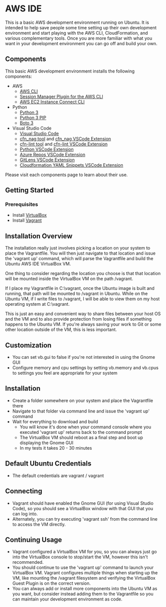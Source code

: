 # AWS IDE

This is a basic AWS development environment running on Ubuntu.  It is intended to help save people some time setting up their own development environment and start playing with the AWS CLI, CloudFormation, and various complementary tools.  Once you are more familiar with what you want in your development environment you can go off and build your own.

## Components

This basic AWS development environment installs the following components:

- AWS
  - [AWS CLI](https://aws.amazon.com/cli/)
  - [Session Manager Plugin for the AWS CLI](https://docs.aws.amazon.com/systems-manager/latest/userguide/session-manager-working-with-install-plugin.html)
  - [AWS EC2 Instance Connect CLI](https://docs.aws.amazon.com/AWSEC2/latest/UserGuide/ec2-instance-connect-set-up.html#ec2-instance-connect-install-eic-CLI)
- Python
  - [Python 3](https://www.python.org/downloads/)
  - [Python 3 PIP](https://pypi.org/project/pip/)
  - [Boto 3](https://boto3.amazonaws.com/v1/documentation/api/latest/index.html)
- Visual Studio Code
  - [Visual Studio Code](https://code.visualstudio.com/)
  - [cfn_nag tool](https://github.com/stelligent/cfn_nag) and [cfn_nag VSCode Extension](https://marketplace.visualstudio.com/items?itemName=eastman.vscode-cfn-nag)
  - [cfn-lint tool](https://github.com/aws-cloudformation/cfn-python-lint) and [cfn-lint VSCode Extension](https://marketplace.visualstudio.com/items?itemName=kddejong.vscode-cfn-lint)
  - [Python VSCode Extension](https://marketplace.visualstudio.com/items?itemName=ms-python.python)
  - [Azure Repos VSCode Extension](https://marketplace.visualstudio.com/items?itemName=ms-python.python)
  - [GitLens VSCode Extension](https://marketplace.visualstudio.com/items?itemName=eamodio.gitlens)
  - [Cloudformation YAML Snippets VSCode Extension](dsteenman.cloudformation-yaml-snippets)

Please visit each components page to learn about their use.

## Getting Started

### Prerequisites

- Install [VirtualBox](https://www.virtualbox.org/)
- Install [Vagrant](https://www.vagrantup.com/)

## Installation Overview

The installation really just involves picking a location on your system to place the Vagrantfile.  You will then just navigate to that location and issue the 'vagrant up' command, which will parse the Vagrantfile and build the Ubuntu AWS IDE VirtualBox VM.

One thing to consider regarding the location you choose is that that location will be mounted inside the VirtualBox VM on the path /vagrant.

If I place my Vagrantfile in C:\vagrant, once the Ubuntu image is built and running, that path will be mounted to /vagrant in Ubuntu.  While on the Ubuntu VM, if I write files to /vagrant, I will be able to view them on my host operating system at C:\vagrant.

This is just an easy and convenient way to share files between your host OS and the VM and to also provide protection from losing files if something happens to the Ubuntu VM.  If you're always saving your work to Git or some other location outside of the VM, this is less important.

## Customization

- You can set vb.gui to false if you're not interested in using the Gnome GUI
- Configure memory and cpu settings by setting vb.memory and vb.cpus to settings you feel are appropriate for your system

## Installation

- Create a folder somewhere on your system and place the Vagrantfile there
- Navigate to that folder via command line and issue the 'vagrant up' command
- Wait for everything to download and build
    - You will know it's done when your command console where you executed 'vagrant up' returns back to the command prompt
    - The VirtualBox VM should reboot as a final step and boot up displaying the Gnome GUI
    - In my tests it takes 20 - 30 minutes

## Default Ubuntu Credentials

- The default credentials are vagrant / vagrant

## Connecting

- Vagrant should have enabled the Gnome GUI (for using Visual Studio Code), so you should see a VirtualBox window with that GUI that you can log into.
- Alternately, you can try executing 'vagrant ssh' from the command line to access the VM directly.

## Continuing Usage

- Vagrant configured a VirtualBox VM for you, so you can always just go into the VirtualBox console to stop/start the VM, however this isn't recommended.
- You should continue to use the 'vagrant up' command to launch your VirtualBox VM. Vagrant configures multiple things when starting up the VM, like mounting the /vagrant filesystem and verifying the VirtualBox Guest Plugin is on the correct version.
- You can always add or install more components into the Ubuntu VM as you want, but consider instead adding them to the Vagrantfile so you can maintain your development environment as code.
